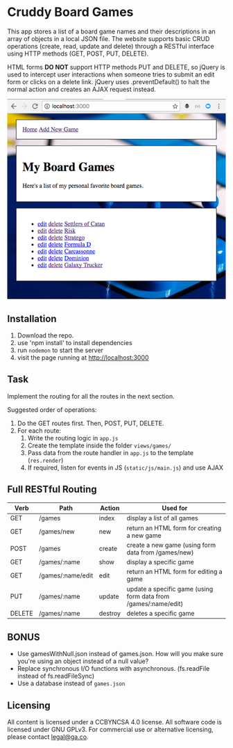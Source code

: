 # Cruddy Board Games
This app stores a list of a board game names and their descriptions in an array
of objects in a local JSON file. The website supports basic CRUD operations
(create, read, update and delete) through a RESTful interface using HTTP methods
(GET, POST, PUT, DELETE).

HTML forms **DO NOT** support HTTP methods PUT and DELETE, so jQuery is used to
intercept user interactions when someone tries to submit an edit form or clicks
on a delete link. jQuery uses .preventDefault() to halt the normal action and
creates an AJAX request instead.

![screenshot](screenshot.png)

## Installation
1. Download the repo.
2. use 'npm install' to install dependencies
3. run `nodemon` to start the server
4. visit the page running at <http://localhost:3000>

## Task

Implement the routing for all the routes in the next section.

Suggested order of operations:

1. Do the GET routes first. Then, POST, PUT, DELETE.
2. For each route:
    1. Write the routing logic in `app.js`
    2. Create the template inside the folder `views/games/`
    3. Pass data from the route handler in `app.js` to the template (`res.render`)
    4. If required, listen for events in JS (`static/js/main.js`) and use AJAX

## Full RESTful Routing

| Verb | Path | Action | Used for |
|------|------|--------|----------|
| GET | /games | index | display a list of all games |
| GET | /games/new | new | return an HTML form for creating a new game |
| POST | /games | create | create a new game (using form data from /games/new) |
| GET | /games/:name | show | display a specific game |
| GET | /games/:name/edit | edit | return an HTML form for editing a game |
| PUT | /games/:name | update | update a specific game (using form data from /games/:name/edit) |
| DELETE | /games/:name | destroy | deletes a specific game |

## BONUS

* Use gamesWithNull.json instead of games.json. How will you make sure you're using an object instead of a null value?
* Replace synchronous I/O functions with asynchronous. (fs.readFile instead of fs.readFileSync)
* Use a database instead of `games.json`

## Licensing
All content is licensed under a CC­BY­NC­SA 4.0 license.
All software code is licensed under GNU GPLv3. For commercial use or alternative licensing, please contact legal@ga.co.
